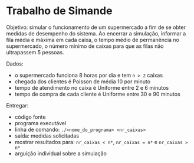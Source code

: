 Trabalho de Simande
===================

Objetivo: simular o funcionamento de um supermercado a fim de se obter medidas
de desempenho do sistema.  Ao encerrar a simulação, informar a fila média e
máxima em cada caixa, o tempo médio de permanência no supermercado, o número
mínimo de caixas para que as filas não ultrapassem 5 pessoas.

Dados:

- o supermercado funciona 8 horas por dia e tem `n > 2` caixas
- chegada dos clientes é Poisson de média 10 por minuto
- tempo de atendimento no caixa é Uniforme entre 2 e 6 minutos
- tempo de compra de cada cliente é Uniforme entre 30 e 90 minutos

Entregar:

- código fonte
- programa executável
- linha de comando: `./<nome_do_programa> <nr_caixas>`
- saída: medidas solicitadas
- mostrar resultados para: `nr_caixas < n*`, `nr_caixas = n*` e `nr_caixas > n*`
- arguição individual sobre a simulação
